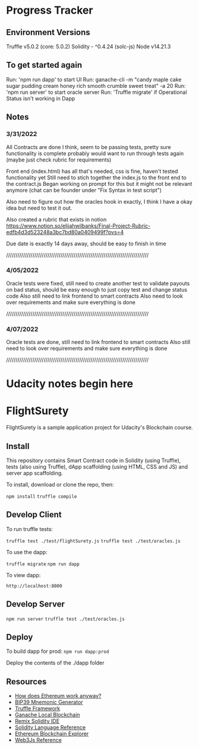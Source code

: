 # Progress Tracker

## Environment Versions
Truffle v5.0.2 (core: 5.0.2)
Solidity - ^0.4.24 (solc-js)
Node v14.21.3

## To get started again
Run: 'npm run dapp' to start UI
Run: ganache-cli -m "candy maple cake sugar pudding cream honey rich smooth crumble sweet treat" -a 20
Run: 'npm run server' to start oracle server
Run: 'Truffle migrate' if Operational Status isn't working in Dapp

## Notes
### 3/31/2022
All Contracts are done I think, seem to be passing tests, pretty sure functionality is complete
probably would want to run through tests again (maybe just check rubric for requirements)

Front end (index.html) has all that's needed, css is fine, haven't tested functionality yet
Still need to stich together the index.js to the front end to the contract.js
Began working on prompt for this but it might not be relevant anymore (chat can be founder under "Fix Syntax in test script")

Also need to figure out how the oracles hook in exactly, I think I have a okay idea but need to test it out.

Also created a rubric that exists in notion
https://www.notion.so/elijahwilbanks/Final-Project-Rubric-edfb4d3d523248a3bc7bd80a0409499f?pvs=4

Due date is exactly 14 days away, should be easy to finish in time

////////////////////////////////////////////////////////////////////////////

### 4/05/2022
Oracle tests were fixed, still need to create another test to validate payouts on bad status, should be easy enough to just copy test and change status code
Also still need to link frontend to smart contracts
Also need to look over requirements and make sure everything is done

////////////////////////////////////////////////////////////////////////////

### 4/07/2022
Oracle tests are done, still need to link frontend to smart contracts
Also still need to look over requirements and make sure everything is done

////////////////////////////////////////////////////////////////////////////


# Udacity notes begin here
# FlightSurety

FlightSurety is a sample application project for Udacity's Blockchain course.

## Install

This repository contains Smart Contract code in Solidity (using Truffle), tests (also using Truffle), dApp scaffolding (using HTML, CSS and JS) and server app scaffolding.

To install, download or clone the repo, then:

`npm install`
`truffle compile`

## Develop Client

To run truffle tests:

`truffle test ./test/flightSurety.js`
`truffle test ./test/oracles.js`

To use the dapp:

`truffle migrate`
`npm run dapp`

To view dapp:

`http://localhost:8000`

## Develop Server

`npm run server`
`truffle test ./test/oracles.js`

## Deploy

To build dapp for prod:
`npm run dapp:prod`

Deploy the contents of the ./dapp folder


## Resources

* [How does Ethereum work anyway?](https://medium.com/@preethikasireddy/how-does-ethereum-work-anyway-22d1df506369)
* [BIP39 Mnemonic Generator](https://iancoleman.io/bip39/)
* [Truffle Framework](http://truffleframework.com/)
* [Ganache Local Blockchain](http://truffleframework.com/ganache/)
* [Remix Solidity IDE](https://remix.ethereum.org/)
* [Solidity Language Reference](http://solidity.readthedocs.io/en/v0.4.24/)
* [Ethereum Blockchain Explorer](https://etherscan.io/)
* [Web3Js Reference](https://github.com/ethereum/wiki/wiki/JavaScript-API)